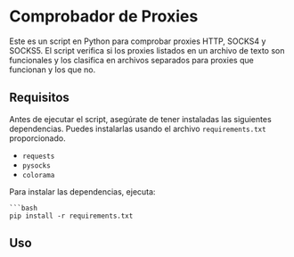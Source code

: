 # Comprobador de Proxies

Este es un script en Python para comprobar proxies HTTP, SOCKS4 y SOCKS5. El script verifica si los proxies listados en un archivo de texto son funcionales y los clasifica en archivos separados para proxies que funcionan y los que no.

## Requisitos

Antes de ejecutar el script, asegúrate de tener instaladas las siguientes dependencias. Puedes instalarlas usando el archivo `requirements.txt` proporcionado.

- `requests`
- `pysocks`
- `colorama`

Para instalar las dependencias, ejecuta:

    ```bash
    pip install -r requirements.txt

## Uso
